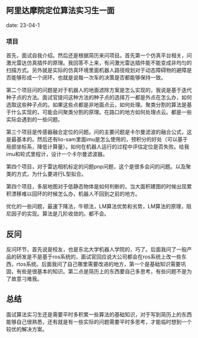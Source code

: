 ## 阿里达摩院定位算法实习生一面

date: 23-04-1

### 项目
首先，面试自我介绍。然后还是根据简历来问项目。首先第一个仿真平台相关，问激光雷达仿真插件的原理。我回答不上来，有问激光雷达插件能不能变成非均匀的扫描方式。另外就是实际的仿真环境里面机器人路径规划对于动态障碍物的避障是否能够形成一个闭环，也就是说每一次车的决策是否都能够保持一致。

第二个项目问的问题是对于机器人的地面滤除方案是怎么实现的，我说是基于迭代种子点的方法。面试官提问这种方法的种子点的选择万一都是外点在怎么办，如何选取这些种子点的。如果这些点都是非地面点云，如何处理。聚类分割的算法是基于什么实现的，可能会问聚类分割的原理。在路口的地方如何处理点云。都是一些实际会遇到的一些问题。

第三个项目是传感器融合定位的问题。问的主要问题是卡尔曼滤波的融合公式，这是最基本的。然后还有lio-sam里面imu是怎么使用的，预积分的好处（可以基于局部坐标系，降低计算量）。如何在机器人运行的过程中评估定位是否失败。给我imu和轮式里程计，设计一个卡尔曼滤波器。

第四个项目，对于雷达相机标定的问题pnp问题，这个是很多会问的问题。以及聚类的方式，为什么要进行L型拟合。

第四个项目，多层地图对于低静态物体是如何判断的，当大面积建图的时候出现累积漂移难以回环的时候怎么办，机器人不回到之前的地方。

优化的一些问题，最速下降法，牛顿法，LM算法优势和劣势，LM算法的原理，阻尼因子的实现。算法是几阶收敛的。都不会。

## 反问

反问环节，首先说是校友，也是东北大学机器人学院的，巧了。后面我问了一般产品的研发是不是基于ros系统的，面试官回应说大公司都会在ros系统上改一些东西，rtos系统。后面我问了自己哪里需要改进的地方，第一个是基础知识需要巩固，有些是很基本的知识。第二点是简历上的东西要自己多思考，有些问题不是为了故意刁难我。

## 总结

面试算法实习生还是需要平时多积累一些算法的基础知识，对于写到简历上的东西能够自己很熟悉，还有就是有一些实际的问题需要平时多思考，才能临时想到一个较优的解决方案。